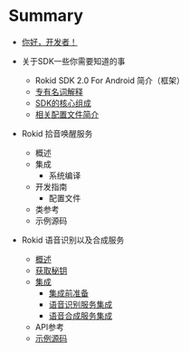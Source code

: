 # Summary

* [你好，开发者！](README.md)

* 关于SDK一些你需要知道的事
    * Rokid SDK 2.0 For Android 简介（框架）
    * [专有名词解释](introduce/proper_noun.md)
    * [SDK的核心组成](introduce/sdk_core_file.md)
    * [相关配置文件简介](introduce/core_config_file_intr.md)
* Rokid 拾音唤醒服务
    * 概述
    * 集成
        * 系统编译
    * 开发指南
        * 配置文件
    * 类参考
    * 示例源码 
* Rokid 语音识别以及合成服务
     * [概述](speechTTS/sketch.md)
     * [获取秘钥](common/key_secret.md) 
     * [集成](speechTTS/init.md)
        * [集成前准备](speechTTS/init_prepare.md)
        * [语音识别服务集成](speechTTS/init_speech.md)
        * [语音合成服务集成](speechTTS/init_tts.md)
     * API参考
     * [示例源码](https://github.com/Rokid/RokidSpeechTTSDemo)